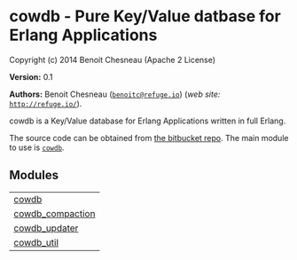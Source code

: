 

# cowdb - Pure Key/Value datbase for Erlang Applications #

Copyright (c) 2014 Benoit Chesneau (Apache 2 License)

__Version:__ 0.1

__Authors:__ Benoit Chesneau ([`benoitc@refuge.io`](mailto:benoitc@refuge.io)) (_web site:_ [`http://refuge.io/`](http://refuge.io/)).

cowdb is a Key/Value database for Erlang Applications written in
full Erlang.

The source code can be obtained from [the bitbucket repo](https://bitbucket.org/refugeio/cowdb).
The main module to use is [`cowdb`](cowdb.md).


## Modules ##


<table width="100%" border="0" summary="list of modules">
<tr><td><a href="cowdb.md" class="module">cowdb</a></td></tr>
<tr><td><a href="cowdb_compaction.md" class="module">cowdb_compaction</a></td></tr>
<tr><td><a href="cowdb_updater.md" class="module">cowdb_updater</a></td></tr>
<tr><td><a href="cowdb_util.md" class="module">cowdb_util</a></td></tr></table>


